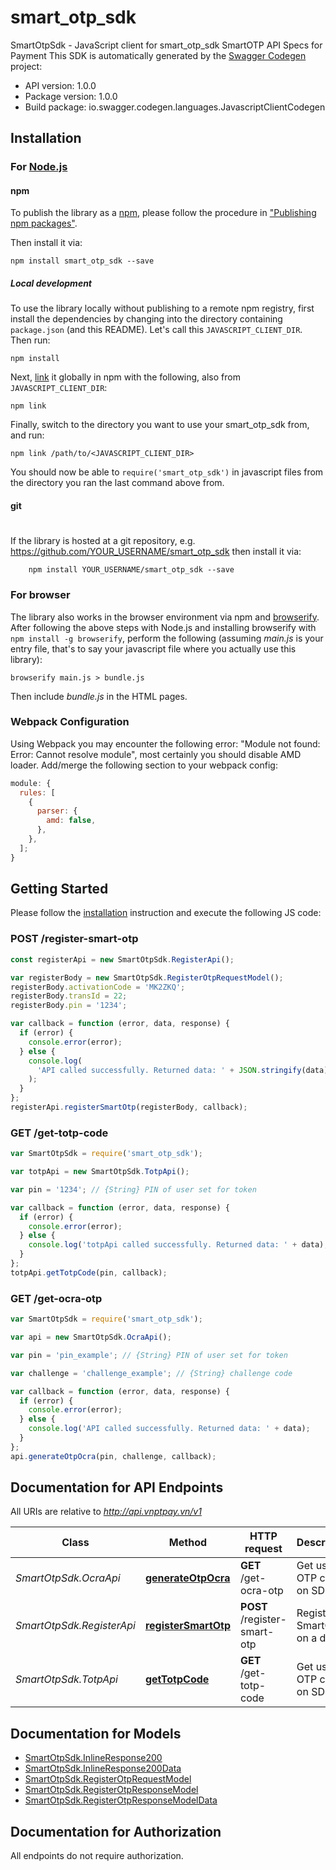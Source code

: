 # smart_otp_sdk

SmartOtpSdk - JavaScript client for smart_otp_sdk
SmartOTP API Specs for Payment
This SDK is automatically generated by the [Swagger Codegen](https://github.com/swagger-api/swagger-codegen) project:

- API version: 1.0.0
- Package version: 1.0.0
- Build package: io.swagger.codegen.languages.JavascriptClientCodegen

## Installation

### For [Node.js](https://nodejs.org/)

#### npm

To publish the library as a [npm](https://www.npmjs.com/),
please follow the procedure in ["Publishing npm packages"](https://docs.npmjs.com/getting-started/publishing-npm-packages).

Then install it via:

```shell
npm install smart_otp_sdk --save
```

##### Local development

To use the library locally without publishing to a remote npm registry, first install the dependencies by changing
into the directory containing `package.json` (and this README). Let's call this `JAVASCRIPT_CLIENT_DIR`. Then run:

```shell
npm install
```

Next, [link](https://docs.npmjs.com/cli/link) it globally in npm with the following, also from `JAVASCRIPT_CLIENT_DIR`:

```shell
npm link
```

Finally, switch to the directory you want to use your smart_otp_sdk from, and run:

```shell
npm link /path/to/<JAVASCRIPT_CLIENT_DIR>
```

You should now be able to `require('smart_otp_sdk')` in javascript files from the directory you ran the last
command above from.

#### git

#

If the library is hosted at a git repository, e.g.
https://github.com/YOUR_USERNAME/smart_otp_sdk
then install it via:

```shell
    npm install YOUR_USERNAME/smart_otp_sdk --save
```

### For browser

The library also works in the browser environment via npm and [browserify](http://browserify.org/). After following
the above steps with Node.js and installing browserify with `npm install -g browserify`,
perform the following (assuming _main.js_ is your entry file, that's to say your javascript file where you actually
use this library):

```shell
browserify main.js > bundle.js
```

Then include _bundle.js_ in the HTML pages.

### Webpack Configuration

Using Webpack you may encounter the following error: "Module not found: Error:
Cannot resolve module", most certainly you should disable AMD loader. Add/merge
the following section to your webpack config:

```javascript
module: {
  rules: [
    {
      parser: {
        amd: false,
      },
    },
  ];
}
```

## Getting Started

Please follow the [installation](#installation) instruction and execute the following JS code:

### POST /register-smart-otp

```javascript
const registerApi = new SmartOtpSdk.RegisterApi();

var registerBody = new SmartOtpSdk.RegisterOtpRequestModel();
registerBody.activationCode = 'MK2ZKQ';
registerBody.transId = 22;
registerBody.pin = '1234';

var callback = function (error, data, response) {
  if (error) {
    console.error(error);
  } else {
    console.log(
      'API called successfully. Returned data: ' + JSON.stringify(data),
    );
  }
};
registerApi.registerSmartOtp(registerBody, callback);
```

### GET /get-totp-code

```javascript
var SmartOtpSdk = require('smart_otp_sdk');

var totpApi = new SmartOtpSdk.TotpApi();

var pin = '1234'; // {String} PIN of user set for token

var callback = function (error, data, response) {
  if (error) {
    console.error(error);
  } else {
    console.log('totpApi called successfully. Returned data: ' + data);
  }
};
totpApi.getTotpCode(pin, callback);
```

### GET /get-ocra-otp

```javascript
var SmartOtpSdk = require('smart_otp_sdk');

var api = new SmartOtpSdk.OcraApi();

var pin = 'pin_example'; // {String} PIN of user set for token

var challenge = 'challenge_example'; // {String} challenge code

var callback = function (error, data, response) {
  if (error) {
    console.error(error);
  } else {
    console.log('API called successfully. Returned data: ' + data);
  }
};
api.generateOtpOcra(pin, challenge, callback);
```

## Documentation for API Endpoints

All URIs are relative to *http://api.vnptpay.vn/v1*

| Class                     | Method                                                       | HTTP request                 | Description                   |
| ------------------------- | ------------------------------------------------------------ | ---------------------------- | ----------------------------- |
| _SmartOtpSdk.OcraApi_     | [**generateOtpOcra**](docs/OcraApi.md#generateOtpOcra)       | **GET** /get-ocra-otp        | Get user OTP code on SDK      |
| _SmartOtpSdk.RegisterApi_ | [**registerSmartOtp**](docs/RegisterApi.md#registerSmartOtp) | **POST** /register-smart-otp | Register SmartOTP on a device |
| _SmartOtpSdk.TotpApi_     | [**getTotpCode**](docs/TotpApi.md#getTotpCode)               | **GET** /get-totp-code       | Get user OTP code on SDK      |

## Documentation for Models

- [SmartOtpSdk.InlineResponse200](docs/InlineResponse200.md)
- [SmartOtpSdk.InlineResponse200Data](docs/InlineResponse200Data.md)
- [SmartOtpSdk.RegisterOtpRequestModel](docs/RegisterOtpRequestModel.md)
- [SmartOtpSdk.RegisterOtpResponseModel](docs/RegisterOtpResponseModel.md)
- [SmartOtpSdk.RegisterOtpResponseModelData](docs/RegisterOtpResponseModelData.md)

## Documentation for Authorization

All endpoints do not require authorization.
